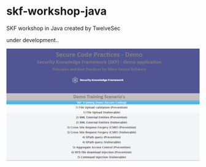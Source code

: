 # skf-workshop-java
SKF workshop in Java created by TwelveSec

under development.. 


![alt text](WebContent/resources/images/skf_readme.PNG "SKF Image")

